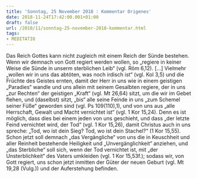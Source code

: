 ```yaml
---
title: 'Sonntag, 25 November 2018 : Kommentar Origenes'
date: 2018-11-24T17:42:00.001+01:00
draft: false
url: /2018/11/sonntag-25-november-2018-kommentar.html
tags: 
- MEDITATIO
---
```


Das Reich Gottes kann nicht zugleich mit einem Reich der Sünde bestehen. Wenn wir demnach von Gott regiert werden wollen, so „regiere in keiner Weise die Sünde in unserm sterblichen Leib“ (vgl. Röm 6,12). \[…\] Vielmehr „wollen wir in uns das abtöten, was noch irdisch ist“ (vgl. Kol 3,5) und die Früchte des Geistes ernten, damit der Herr in uns wie in einem geistigen „Paradies“ wandle und uns allein mit seinem Gesalbten regiere, der in uns „zur Rechten“ der geistigen „Kraft“ (vgl. Mt 26,64) sitzt, um die wir im Gebet flehen, und (daselbst) sitzt, „bis“ alle seine Feinde in uns „zum Schemel seiner Füße“ geworden sind (vgl. Ps 109(110),1), und von uns aus „alle Herrschaft, Gewalt und Macht vernichtet ist“ (vgl. 1 Kor 15,24). Denn es ist möglich, dass dies bei einem jeden von uns geschieht, und dass „der letzte Feind vernichtet wird, der Tod“ (vgl. 1 Kor 15,26), damit Christus auch in uns spreche: „Tod, wo ist dein Sieg? Tod, wo ist dein Stachel?“ (1 Kor 15,55). Schon jetzt soll demnach „das Vergängliche“ von uns die in Keuschheit und aller Reinheit bestehende Heiligkeit und „Unvergänglichkeit“ anziehen, und „das Sterbliche“ soll sich, wenn der Tod vernichtet ist, mit „der Unsterblichkeit“ des Vaters umkleiden (vgl. 1 Kor 15,53f.); sodass wir, von Gott regiert, uns schon jetzt inmitten der Güter der neuen Geburt (vgl. Mt 19,28 (Vulg.)) und der Auferstehung befinden.